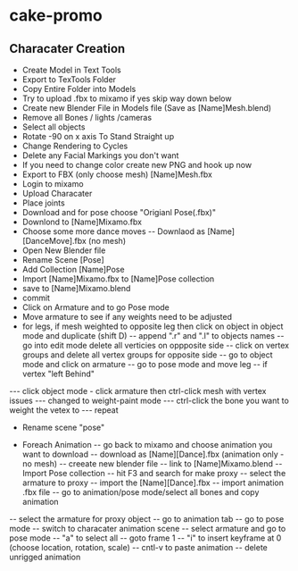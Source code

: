 # cake-promo

## Characater Creation

- Create Model in Text Tools
- Export to TexTools Folder
- Copy Entire Folder into Models
- Try to upload .fbx to mixamo if  yes skip way down below
- Create new Blender File in Models file (Save as [Name]Mesh.blend)
- Remove all Bones / lights /cameras
- Select all objects
- Rotate -90 on x axis To Stand Straight up
- Change Rendering to Cycles
- Delete any Facial Markings you don't want
- If you need to change color create new PNG and hook up now
- Export to FBX (only choose mesh)  [Name]Mesh.fbx
- Login to mixamo
- Upload Characater
- Place joints
- Download and for pose choose "Origianl Pose(.fbx)"
- Downlond to [Name]Mixamo.fbx
- Choose some more dance moves
-- Downlaod as [Name][DanceMove].fbx (no mesh)
- Open New Blender file
- Rename Scene [Pose]
- Add Collection [Name]Pose
- Import [Name]Mixamo.fbx to [Name]Pose collection
- save to [Name]Mixamo.blend
- commit
- Click on Armature and to go Pose mode
- Move armature to see if any weights need to be adjusted
- for legs, if mesh weighted to opposite leg then click on object in object mode and duplicate (shift D)
-- append ".r" and ".l" to objects  names
-- go into edit mode delete all verticies on oppposite side
-- click on vertex groups and delete all vertex groups for opposite side
-- go to object mode and click on armature
-- go to pose mode and move leg
-- if vertex "left Behind"

--- click object mode - click armature then ctrl-click mesh with vertex issues
--- changed to weight-paint mode
--- ctrl-click the bone you want to weight the vetex to
--- repeat

- Rename scene "pose"

- Foreach Animation
-- go back to mixamo and choose animation you want to download
-- download as [Name][Dance].fbx (animation only - no mesh)
-- creeate new blender file
-- link to [Name]Mixamo.blend
-- Import Pose collection
-- hit F3 and search for make proxy
-- select the armature to proxy
-- import the [Name][Dance].fbx
-- import animation .fbx file
-- go to animation/pose mode/select all bones and copy animation

-- select the armature for proxy object
-- go to animation tab
-- go to pose mode
-- switch to characater animation scene
-- select armature and go to pose mode
-- "a" to select all
-- goto frame 1
-- "i" to insert keyframe at 0 (choose location, rotation, scale)
-- cntl-v to paste animation
-- delete unrigged animation




